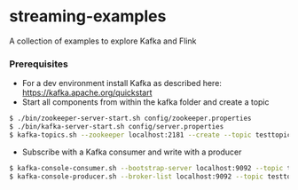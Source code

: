 # streaming-examples
A collection of examples to explore Kafka and Flink
### Prerequisites
* For a dev environment install Kafka as described here: https://kafka.apache.org/quickstart
* Start all components from within the kafka folder and create a topic
```sh
$ ./bin/zookeeper-server-start.sh config/zookeeper.properties
$ ./bin/kafka-server-start.sh config/server.properties
$ kafka-topics.sh --zookeeper localhost:2181 --create --topic testtopic --partitions 2 --replication-factor 1
```
* Subscribe with a Kafka consumer and write with a producer
```sh
$ kafka-console-consumer.sh --bootstrap-server localhost:9092 --topic testtopic
$ kafka-console-producer.sh --broker-list localhost:9092 --topic testtopic
```
